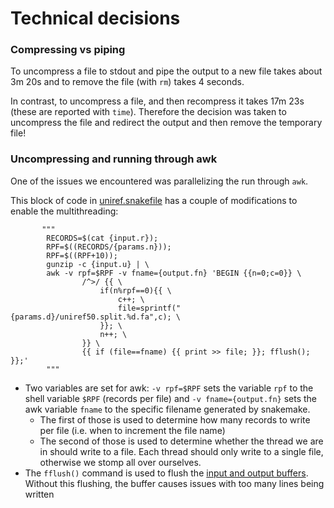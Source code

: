 


# Technical decisions

### Compressing vs piping

To uncompress a file to stdout and pipe the output to a new file takes about 3m 20s and to remove the file (with `rm`) takes 4 seconds.

In contrast, to uncompress a file, and then recompress it takes 17m 23s (these are reported with `time`). Therefore the decision was taken to uncompress the file and redirect the output and then remove the temporary file!

### Uncompressing and running through awk

One of the issues we encountered was parallelizing the run through `awk`. 

This block of code in [uniref.snakefile](uniref.snakefile) has a couple of modifications to enable the multithreading:

```
       """
        RECORDS=$(cat {input.r});
        RPF=$((RECORDS/{params.n}));
        RPF=$((RPF+10));
        gunzip -c {input.u} | \
        awk -v rpf=$RPF -v fname={output.fn} 'BEGIN {{n=0;c=0}} \
                /^>/ {{ \
                    if(n%rpf==0){{ \
                        c++; \
                        file=sprintf("{params.d}/uniref50.split.%d.fa",c); \
                    }}; \
                    n++; \
                }} \
                {{ if (file==fname) {{ print >> file; }}; fflush(); }};'
        """
```

- Two variables are set for awk: `-v rpf=$RPF` sets the variable `rpf` to the shell variable `$RPF` (records per file) and `-v fname={output.fn}` sets the awk variable `fname` to the specific filename generated by snakemake.
   - The first of those is used to determine how many records to write per file (i.e. when to increment the file name)
   - The second of those is used to determine whether the thread we are in should write to a file. Each thread should only write to a single file, otherwise we stomp all over ourselves.
- The `fflush()` command is used to flush the [input and output buffers](https://www.gnu.org/software/gawk/manual/html_node/I_002fO-Functions.html). Without this flushing, the buffer causes issues with too many lines being written


